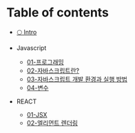 # Table of contents

* [🌕 Intro](README.md)

* Javascript
  * [01-프로그래밍](javascript/01.md)
  * [02-자바스크립트란?](javascript/02.md)
  * [03-자바스크립트 개발 환경과 실행 방법](javascript/03.md)
  * [04-변수](javascript/04.md)

* REACT
  * [01-JSX](react/01-jsx.md)
  * [02-엘리먼트 렌더링](react/02.md)
